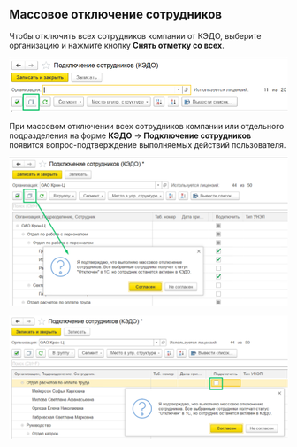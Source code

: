 ## **Массовое отключение сотрудников**

Чтобы отключить всех сотрудников компании от КЭДО, выберите организацию и нажмите кнопку **Снять отметку со всех**.

![](./assets/disable.png)

При массовом отключении всех сотрудников компании или отдельного подразделения на форме **КЭДО** → **Подключение сотрудников** появится вопрос-подтверждение выполняемых действий пользователя.

![](./assets/disable_approve_1.png)

![](./assets/disable_approve_2.png)